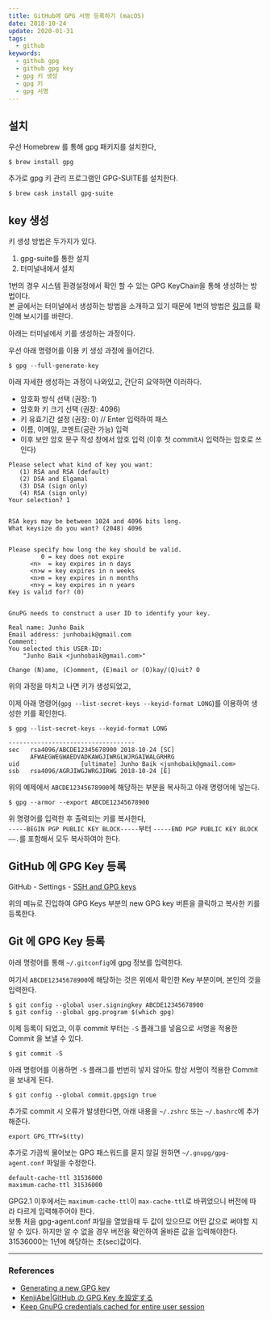 ```yaml
---
title: GitHub에 GPG 서명 등록하기 (macOS)
date: 2018-10-24
update: 2020-01-31
tags:
  - github
keywords:
  - github gpg
  - github gpg key
  - gpg 키 생성
  - gpg 키
  - gpg 서명
---
```


## 설치

우선 Homebrew 를 통해 gpg 패키지를 설치한다,

```shell
$ brew install gpg
```

추가로 gpg 키 관리 프로그램인 GPG-SUITE를 설치한다.

```shell
$ brew cask install gpg-suite
```

## key 생성

키 생성 방법은 두가지가 있다.

1. gpg-suite를 통한 설치
2. 터미널내에서 설치

1번의 경우 시스템 환경설정에서 확인 할 수 있는 GPG KeyChain을 통해 생성하는 방법이다.  
본 글에서는 터미널에서 생성하는 방법을 소개하고 있기 때문에 1번의 방법은 [링크](https://medium.com/@star_zero/github%E3%81%AEgpg-key%E3%82%92%E8%A8%AD%E5%AE%9A%E3%81%99%E3%82%8B-70e22874e533)를 확인해 보시기를 바란다.

아래는 터미널에서 키를 생성하는 과정이다.

우선 아래 명령어를 이용 키 생성 과정에 들어간다.

```shell
$ gpg --full-generate-key
```

아래 자세한 생성하는 과정이 나와있고, 간단히 요약하면 이러하다.

- 암호화 방식 선택 (권장: 1)
- 암호화 키 크기 선택 (권장: 4096)
- 키 유효기간 설정 (권장: 0) // Enter 입력하여 패스
- 이름, 이메일, 코멘트(공란 가능) 입력
- 이후 보안 암호 문구 작성 창에서 암호 입력 (이후 첫 commit시 입력하는 암호로 쓰인다)

```shell
Please select what kind of key you want:
   (1) RSA and RSA (default)
   (2) DSA and Elgamal
   (3) DSA (sign only)
   (4) RSA (sign only)
Your selection? 1


RSA keys may be between 1024 and 4096 bits long.
What keysize do you want? (2048) 4096


Please specify how long the key should be valid.
         0 = key does not expire
      <n>  = key expires in n days
      <n>w = key expires in n weeks
      <n>m = key expires in n months
      <n>y = key expires in n years
Key is valid for? (0)


GnuPG needs to construct a user ID to identify your key.

Real name: Junho Baik
Email address: junhobaik@gmail.com
Comment:
You selected this USER-ID:
    "Junho Baik <junhobaik@gmail.com>"

Change (N)ame, (C)omment, (E)mail or (O)kay/(Q)uit? O
```

위의 과정을 마치고 나면 키가 생성되었고,

이제 아래 명령어(`gpg --list-secret-keys --keyid-format LONG`)를 이용하여 생성한 키를 확인한다.

```shell
$ gpg --list-secret-keys --keyid-format LONG

-----------------------------------
sec   rsa4096/ABCDE12345678900 2018-10-24 [SC]
      AFWAEGWEGWAEDVADKAWGJIWRGLWJRGAIWALGRHRG
uid                 [ultimate] Junho Baik <junhobaik@gmail.com>
ssb   rsa4096/AGRJIWGJWRGJIRWG 2018-10-24 [E]
```

위의 예제에서 `ABCDE12345678900`에 해당하는 부분을 복사하고 아래 명령어에 넣는다.

```shell
$ gpg --armor --export ABCDE12345678900
```

위 명령어를 입력한 후 출력되는 키를 복사한다,  
`-----BEGIN PGP PUBLIC KEY BLOCK-----`부터 `-----END PGP PUBLIC KEY BLOCK——.`를 포함해서 모두 복사하여야 한다.

## GitHub 에 GPG Key 등록

GitHub - Settings - [SSH and GPG keys](https://github.com/settings/keys)

위의 메뉴로 진입하여 GPG Keys 부분의 new GPG key 버튼을 클릭하고 복사한 키를 등록한다.

## Git 에 GPG Key 등록

아래 명령어를 통해 `~/.gitconfig`에 gpg 정보를 입력한다.

여기서 `ABCDE12345678900`에 해당하는 것은 위에서 확인한 Key 부분이며, 본인의 것을 입력한다.

```shell
$ git config --global user.signingkey ABCDE12345678900
$ git config --global gpg.program $(which gpg)
```

이제 등록이 되었고, 이후 commit 부터는 `-S` 플래그를 넣음으로 서명을 적용한 Commit 을 보낼 수 있다.

```shell
$ git commit -S
```

아래 명령어를 이용하면 `-S` 플래그를 번번히 넣지 않아도 항상 서명이 적용한 Commit 을 보내게 된다.

```shell
$ git config --global commit.gpgsign true
```

추가로 commit 시 오류가 발생한다면, 아래 내용을 `~/.zshrc` 또는 `~/.bashrc`에 추가해준다.

```
export GPG_TTY=$(tty)
```

추가로 가끔씩 물어보는 GPG 패스워드를 묻지 않길 원하면 `~/.gnupg/gpg-agent.conf` 파일을 수정한다.

```
default-cache-ttl 31536000
maximum-cache-ttl 31536000
```

GPG2.1 이후에서는 `maximum-cache-ttl`이 `max-cache-ttl`로 바뀌었으니 버전에 따라 다르게 입력해주어야 한다.  
보통 처음 gpg-agent.conf 파일을 열었을때 두 값이 있으므로 어떤 값으로 써야할 지 알 수 있다. 하지만 알 수 없을 경우 버전을 확인하여 올바른 값을 입력해야한다.  
31536000는 1년에 해당하는 초(sec)값이다.

---

### References

- [Generating a new GPG key](https://help.github.com/articles/generating-a-new-gpg-key/)
- [KenjiAbe|GitHub の GPG Key を設定する](https://medium.com/@star_zero/github%E3%81%AEgpg-key%E3%82%92%E8%A8%AD%E5%AE%9A%E3%81%99%E3%82%8B-70e22874e533)
- [Keep GnuPG credentials cached for entire user session](https://superuser.com/questions/624343/keep-gnupg-credentials-cached-for-entire-user-session)
